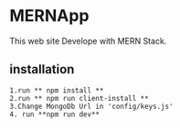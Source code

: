 # MERNApp

This web site Develope with MERN Stack.

## installation

```
1.run ** npm install **
2.run ** npm run client-install **
3.Change MongoDb Url in 'config/keys.js'
4. run **npm run dev**

```